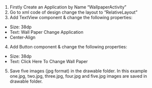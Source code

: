 1) Firstly Create an Application by Name “WallpaperActivity”
2) Go to xml code of design change the layout to “RelativeLayout”
3) Add TextView component & change the following properties:
- Size: 38dp
- Text: Wall Paper Change Application
- Center-Align
4) Add Button component & change the following properties:
- Size: 38dp
- Text: Click Here To Change Wall Paper
5) Save five images (jpg format) in the drawable folder. In this example one.jpg,
two.jpg, three.jpg, four.jpg and five.jpg images are saved in drawable folder.